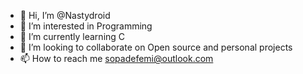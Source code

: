 - 👋 Hi, I’m @Nastydroid
- 👀 I’m interested in Programming
- 🌱 I’m currently learning C
- 💞️ I’m looking to collaborate on Open source and personal projects
- 📫 How to reach me sopadefemi@outlook.com

<!---
Nastydroid/Nastydroid is a ✨ special ✨ repository because its `README.md` (this file) appears on your GitHub profile.
You can click the Preview link to take a look at your changes.
--->
